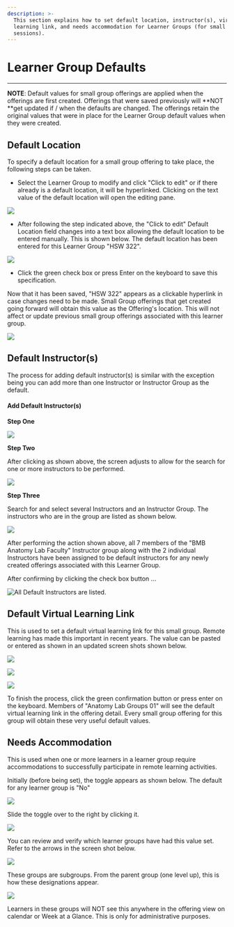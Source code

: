 ```yaml
---
description: >-
  This section explains how to set default location, instructor(s), virtual
  learning link, and needs accommodation for Learner Groups (for small group
  sessions).
---
```


# Learner Group Defaults

****

**NOTE**: Default values for small group offerings are applied when the offerings are first created. Offerings that were saved previously will **NOT **get updated if / when the defaults are changed. The offerings retain the original values that were in place for the Learner Group default values when they were created.

## Default Location

To specify a default location for a small group offering to take place, the following steps can be taken.

* Select the Learner Group to modify and click "Click to edit" or if there already is a default location, it will be hyperlinked. Clicking on the text value of the default location will open the editing pane.

![](../.gitbook/assets/lgdefloc1.png)

* After following the step indicated above, the "Click to edit" Default Location field changes into a text box allowing the default location to be entered manually. This is shown below. The default location has been entered for this Learner Group "HSW 322".

![](../.gitbook/assets/lgdefloc2.png)

* Click the green check box or press Enter on the keyboard to save this specification.

Now that it has been saved, "HSW 322" appears as a clickable hyperlink in case changes need to be made. Small Group offerings that get created going forward will obtain this value as the Offering's location. This will not affect or update previous small group offerings associated with this learner group.

![](../.gitbook/assets/lgdefloc3.png)

## Default Instructor(s)

The process for adding default instructor(s) is similar with the exception being you can add more than one Instructor or Instructor Group as the default. 

#### Add Default Instructor(s)

**Step One**

![](../.gitbook/assets/lgdefinst1.png)

**Step Two**

After clicking as shown above, the screen adjusts to allow for the search for one or more instructors to be performed.

![](../.gitbook/assets/lgdefinst2.png)

**Step Three**

Search for and select several Instructors and an Instructor Group. The instructors who are in the group are listed as shown below.

![](../.gitbook/assets/lgdefinst4.png)

After performing the action shown above, all 7 members of the "BMB Anatomy Lab Faculty" Instructor group along with the 2 individual Instructors have been assigned to be default instructors for any newly created offerings associated with this Learner Group.

After confirming by clicking the check box button ...

![All Default Instructors are listed.](../.gitbook/assets/lgdefinst5.png)

## Default Virtual Learning Link

This is used to set a default virtual learning link for this small group. Remote learning has made this important in recent years. The value can be pasted or entered as shown in an updated screen shots shown below.

![](../.gitbook/assets/dvll1.png)

![](../.gitbook/assets/dvll2.png)

![](../.gitbook/assets/dvll3.png)

To finish the process, click the green confirmation button or press enter on the keyboard. Members of "Anatomy Lab Groups 01" will see the default virtual learning link in the offering detail. Every small group offering for this group will obtain these very useful default values.

## Needs Accommodation

This is used when one or more learners in a learner group require accommodations to successfully participate in remote learning activities.

Initially (before being set), the toggle appears as shown below. The default for any learner group is "No"

![](../.gitbook/assets/needs_accom1.png)

Slide the toggle over to the right by clicking it.

![](../.gitbook/assets/needs_accom2.png)

You can review and verify which learner groups have had this value set. Refer to the arrows in the screen shot below.

![](../.gitbook/assets/needs_accom3.png)

These groups are subgroups. From the parent group (one level up), this is how these designations appear.

![](../.gitbook/assets/needs_accom4.png)

Learners in these groups will NOT see this anywhere in the offering view on calendar or Week at a Glance. This is only for administrative purposes.
